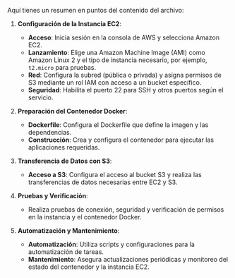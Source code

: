 Aquí tienes un resumen en puntos del contenido del archivo:

1. **Configuración de la Instancia EC2**:
   - **Acceso**: Inicia sesión en la consola de AWS y selecciona Amazon EC2.
   - **Lanzamiento**: Elige una Amazon Machine Image (AMI) como Amazon Linux 2 y el tipo de instancia necesario, por ejemplo, `t2.micro` para pruebas.
   - **Red**: Configura la subred (pública o privada) y asigna permisos de S3 mediante un rol IAM con acceso a un bucket específico.
   - **Seguridad**: Habilita el puerto 22 para SSH y otros puertos según el servicio.

2. **Preparación del Contenedor Docker**:
   - **Dockerfile**: Configura el Dockerfile que define la imagen y las dependencias.
   - **Construcción**: Crea y configura el contenedor para ejecutar las aplicaciones requeridas.

3. **Transferencia de Datos con S3**:
   - **Acceso a S3**: Configura el acceso al bucket S3 y realiza las transferencias de datos necesarias entre EC2 y S3.

4. **Pruebas y Verificación**:
   - Realiza pruebas de conexión, seguridad y verificación de permisos en la instancia y el contenedor Docker.

5. **Automatización y Mantenimiento**:
   - **Automatización**: Utiliza scripts y configuraciones para la automatización de tareas.
   - **Mantenimiento**: Asegura actualizaciones periódicas y monitoreo del estado del contenedor y la instancia EC2. 
